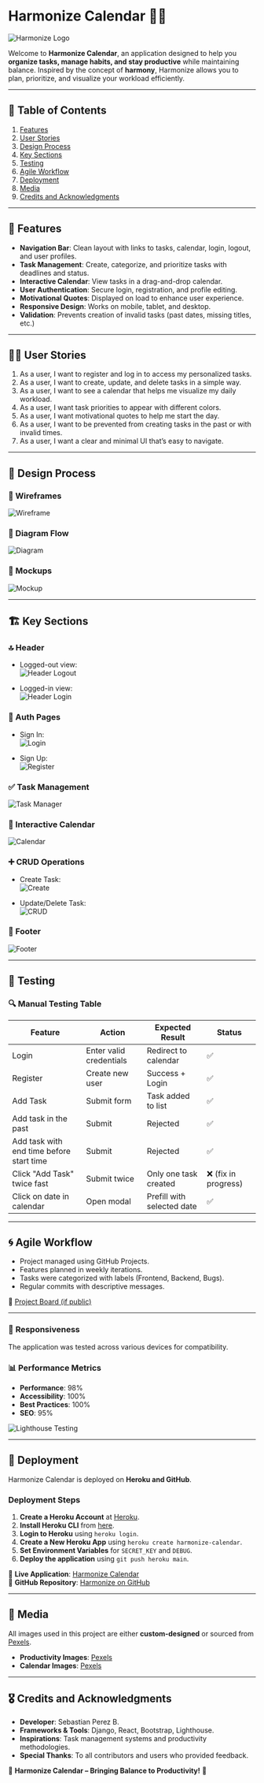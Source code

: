 # Harmonize Calendar 📅🔱

![Harmonize Logo](https://raw.githubusercontent.com/LionelWise77/harmonize-frontend/main/src/assets/images/logo-tridente2.png)

Welcome to **Harmonize Calendar**, an application designed to help you **organize tasks, manage habits, and stay productive** while maintaining balance. Inspired by the concept of **harmony**, Harmonize allows you to plan, prioritize, and visualize your workload efficiently.

---

## 📌 Table of Contents

1. [Features](#features)
2. [User Stories](#user-stories)
3. [Design Process](#design-process)
4. [Key Sections](#key-sections)
5. [Testing](#testing)
6. [Agile Workflow](#agile-workflow)
7. [Deployment](#deployment)
8. [Media](#media)
9. [Credits and Acknowledgments](#credits-and-acknowledgments)

---

## 🚀 Features

- **Navigation Bar**: Clean layout with links to tasks, calendar, login, logout, and user profiles.
- **Task Management**: Create, categorize, and prioritize tasks with deadlines and status.
- **Interactive Calendar**: View tasks in a drag-and-drop calendar.
- **User Authentication**: Secure login, registration, and profile editing.
- **Motivational Quotes**: Displayed on load to enhance user experience.
- **Responsive Design**: Works on mobile, tablet, and desktop.
- **Validation**: Prevents creation of invalid tasks (past dates, missing titles, etc.)

---

## 🧑‍💼 User Stories

1. As a user, I want to register and log in to access my personalized tasks.
2. As a user, I want to create, update, and delete tasks in a simple way.
3. As a user, I want to see a calendar that helps me visualize my daily workload.
4. As a user, I want task priorities to appear with different colors.
5. As a user, I want motivational quotes to help me start the day.
6. As a user, I want to be prevented from creating tasks in the past or with invalid times.
7. As a user, I want a clear and minimal UI that’s easy to navigate.

---

## 🎨 Design Process

### 📌 Wireframes

![Wireframe](https://raw.githubusercontent.com/LionelWise77/harmonize-frontend/main/src/assets/images/WireframeDefinitive.png)

### 🧭 Diagram Flow

![Diagram](https://raw.githubusercontent.com/LionelWise77/harmonize-frontend/main/src/assets/images/Diagram-Flow.webp)

### 🎨 Mockups

![Mockup](https://raw.githubusercontent.com/LionelWise77/harmonize-frontend/main/src/assets/images/land-page.png)

---

## 🏗️ Key Sections

### 🔝 Header

- Logged-out view:  
  ![Header Logout](https://raw.githubusercontent.com/LionelWise77/harmonize-frontend/main/src/assets/images/HeaderJS.png)

- Logged-in view:  
  ![Header Login](https://raw.githubusercontent.com/LionelWise77/harmonize-frontend/main/src/assets/images/HeaderAuthJS.png)

### 🔐 Auth Pages

- Sign In:  
  ![Login](https://raw.githubusercontent.com/LionelWise77/harmonize-frontend/main/src/assets/images/loginForm.png)

- Sign Up:  
  ![Register](https://raw.githubusercontent.com/LionelWise77/harmonize-frontend/main/src/assets/images/RegisterForm.png)

### ✅ Task Management

![Task Manager](https://raw.githubusercontent.com/LionelWise77/harmonize-frontend/main/src/assets/images/task-manager.png)

### 📆 Interactive Calendar

![Calendar](https://raw.githubusercontent.com/LionelWise77/harmonize-frontend/main/src/assets/images/interactivecalender.png)

### ➕ CRUD Operations

- Create Task:  
  ![Create](https://raw.githubusercontent.com/LionelWise77/harmonize-frontend/main/src/assets/images/CreateTask.png)

- Update/Delete Task:  
  ![CRUD](https://raw.githubusercontent.com/LionelWise77/harmonize-frontend/main/src/assets/images/CRUD-form.png)

### 📎 Footer

![Footer](https://raw.githubusercontent.com/LionelWise77/harmonize-frontend/main/src/assets/images/footer.png)

---

## 🧪 Testing

### 🔍 Manual Testing Table

| Feature                                  | Action                  | Expected Result            | Status               |
| ---------------------------------------- | ----------------------- | -------------------------- | -------------------- |
| Login                                    | Enter valid credentials | Redirect to calendar       | ✅                   |
| Register                                 | Create new user         | Success + Login            | ✅                   |
| Add Task                                 | Submit form             | Task added to list         | ✅                   |
| Add task in the past                     | Submit                  | Rejected                   | ✅                   |
| Add task with end time before start time | Submit                  | Rejected                   | ✅                   |
| Click "Add Task" twice fast              | Submit twice            | Only one task created      | ❌ (fix in progress) |
| Click on date in calendar                | Open modal              | Prefill with selected date | ✅                   |

---

## 🌀 Agile Workflow

- Project managed using GitHub Projects.
- Features planned in weekly iterations.
- Tasks were categorized with labels (Frontend, Backend, Bugs).
- Regular commits with descriptive messages.

📌 [Project Board (if public)](https://github.com/LionelWise77/harmonize-frontend/projects)

---

### 📱 **Responsiveness**

The application was tested across various devices for compatibility.

### 📊 **Performance Metrics**

- **Performance**: 98%
- **Accessibility**: 100%
- **Best Practices**: 100%
- **SEO**: 95%

![Lighthouse Testing]()

---

## 🚀 **Deployment**

Harmonize Calendar is deployed on **Heroku and GitHub**.

### **Deployment Steps**

1. **Create a Heroku Account** at [Heroku](https://www.heroku.com/).
2. **Install Heroku CLI** from [here](https://devcenter.heroku.com/articles/heroku-cli).
3. **Login to Heroku** using `heroku login`.
4. **Create a New Heroku App** using `heroku create harmonize-calendar`.
5. **Set Environment Variables** for `SECRET_KEY` and `DEBUG`.
6. **Deploy the application** using `git push heroku main`.

📌 **Live Application**: [Harmonize Calendar](https://harmonize-frontend-658a78db4f9b.herokuapp.com/)  
📌 **GitHub Repository**: [Harmonize on GitHub](https://github.com/LionelWise77/harmonize-frontend)

---

## 🎨 **Media**

All images used in this project are either **custom-designed** or sourced from [Pexels](https://www.pexels.com/).

- **Productivity Images**: [Pexels](https://www.pexels.com/search/productivity/)
- **Calendar Images**: [Pexels](https://www.pexels.com/search/calendar/)

---

## 🎖 **Credits and Acknowledgments**

- **Developer**: Sebastian Perez B.
- **Frameworks & Tools**: Django, React, Bootstrap, Lighthouse.
- **Inspirations**: Task management systems and productivity methodologies.
- **Special Thanks**: To all contributors and users who provided feedback.

🔱 **Harmonize Calendar – Bringing Balance to Productivity!** 📅
